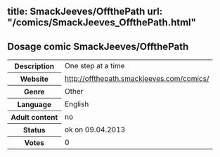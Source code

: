 title: SmackJeeves/OffthePath
url: "/comics/SmackJeeves_OffthePath.html"
---
Dosage comic SmackJeeves/OffthePath
-----------------------------------------

<table class="comicinfo">
<tr>
<th>Description</th><td>One step at a time</td>
</tr>
<tr>
<th>Website</th><td><a href="http://offthepath.smackjeeves.com/comics/">http://offthepath.smackjeeves.com/comics/</a></td>
</tr>
<tr>
<th>Genre</th><td>Other</td>
</tr>
<tr>
<th>Language</th><td>English</td>
</tr>
<tr>
<th>Adult content</th><td>no</td>
</tr>
<tr>
<th>Status</th><td>ok on 09.04.2013</td>
</tr>
<tr>
<th>Votes</th><td>0</div></td>
</tr>
</table>
